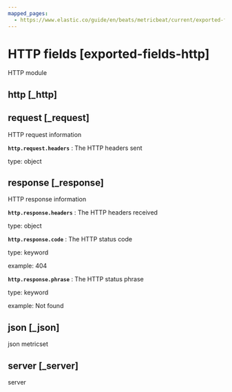 ```yaml
---
mapped_pages:
  - https://www.elastic.co/guide/en/beats/metricbeat/current/exported-fields-http.html
---
```


<!-- This file is generated! See scripts/generate_fields_docs.py -->

# HTTP fields [exported-fields-http]

HTTP module

## http [_http]



## request [_request]

HTTP request information

**`http.request.headers`**
:   The HTTP headers sent

type: object


## response [_response]

HTTP response information

**`http.response.headers`**
:   The HTTP headers received

type: object


**`http.response.code`**
:   The HTTP status code

type: keyword

example: 404


**`http.response.phrase`**
:   The HTTP status phrase

type: keyword

example: Not found


## json [_json]

json metricset

## server [_server]

server

